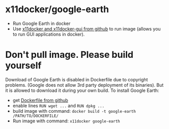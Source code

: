 # x11docker/google-earth
 * Run Google Earth in docker
 * Use [x11docker and x11docker-gui from github](https://github.com/mviereck/x11docker) to run image (allows you to run GUI applications in docker). 

# Don't pull image. Please build yourself
Download of Google Earth is disabled in Dockerfile due to copyright problems. (Google does not allow 3rd party deployment of its binaries). But it is allowed to download it during your own build.
To install Google Earth:

  * get [Dockerfile from github](https://raw.githubusercontent.com/mviereck/dockerfile-x11docker-google-earth/master/Dockerfile)
  * enable lines `RUN wget ...` and `RUN dpkg ...`
  * build image with command: `docker build -t google-earth /PATH/TO/DOCKERFILE/`
  * Run image with command: `x11docker google-earth`
    
